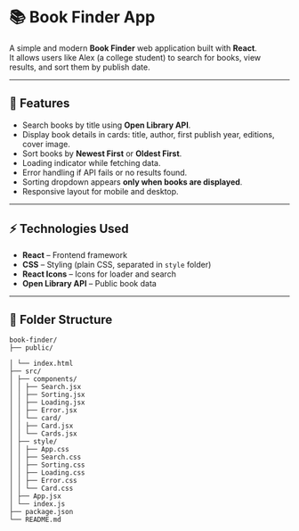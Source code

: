 # 📚 Book Finder App

A simple and modern **Book Finder** web application built with **React**.  
It allows users like Alex (a college student) to search for books, view results, and sort them by publish date.

---

## 🧰 Features

- Search books by title using **Open Library API**.
- Display book details in cards: title, author, first publish year, editions, cover image.
- Sort books by **Newest First** or **Oldest First**.
- Loading indicator while fetching data.
- Error handling if API fails or no results found.
- Sorting dropdown appears **only when books are displayed**.
- Responsive layout for mobile and desktop.

---

## ⚡ Technologies Used

- **React** – Frontend framework
- **CSS** – Styling (plain CSS, separated in `style` folder)
- **React Icons** – Icons for loader and search
- **Open Library API** – Public book data

---

## 📂 Folder Structure

```
book-finder/
├── public/

│ └── index.html
├── src/
│ ├── components/
│ │ ├── Search.jsx
│ │ ├── Sorting.jsx
│ │ ├── Loading.jsx
│ │ ├── Error.jsx
│ │ └── card/
│ │ ├── Card.jsx
│ │ └── Cards.jsx
│ ├── style/
│ │ ├── App.css
│ │ ├── Search.css
│ │ ├── Sorting.css
│ │ ├── Loading.css
│ │ ├── Error.css
│ │ └── Card.css
│ ├── App.jsx
│ └── index.js
├── package.json
└── README.md
```
